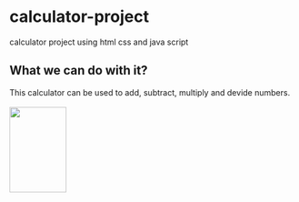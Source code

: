 # calculator-project
calculator project using html css and java script

## What we can do with it?
This calculator can be used to add, subtract, multiply and devide numbers.
<br> <br>
<img src="https://github.com/Adityamaurya790/calculator-project/assets/122593863/9be9a7da-7a06-411d-864f-ae999fe51fbf" width="100" height="150">

